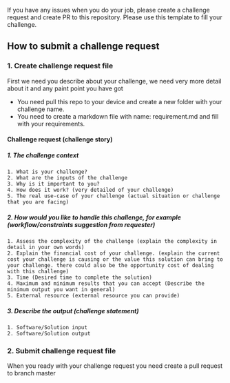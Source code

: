 If you have any issues when you do your job, please create a challenge request and create PR to this repository.
Please use this template to fill your challenge.

## How to submit a challenge request

### 1. Create challenge request file
First we need you describe about your challenge, we need very more detail about it and any paint point you have got
- You need pull this repo to your device and create a new folder with your challenge name.
- You need to create a markdown file with name: requirement.md and fill with your requirements.
#### Challenge request (challenge story)

##### 1. The challenge context
    1. What is your challenge?
    2. What are the inputs of the challenge
    3. Why is it important to you?
    4. How does it work? (very detailed of your challenge)
    5. The real use-case of your challenge (actual situation or challenge that you are facing)

##### 2. How would you like to handle this challenge, for example (workflow/constraints suggestion from requester)
    1. Assess the complexity of the challenge (explain the complexity in detail in your own words)
    2. Explain the financial cost of your challenge. (explain the current cost your challenge is causing or the value this solution can bring to your challenge. there could also be the opportunity cost of dealing with this challenge)
    3. Time (Desired time to complete the solution)
    4. Maximum and minimum results that you can accept (Describe the minimum output you want in general)
    5. External resource (external resource you can provide)
##### 3. Describe the output (challenge statement)
    1. Software/Solution input
    2. Software/Solution output

### 2. Submit challenge request file

When you ready with your challenge request you need create a pull request to branch master
#### 
